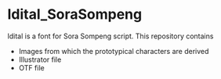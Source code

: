 # Idital_SoraSompeng
Idital is a font for Sora Sompeng script. 
This repository contains
- Images from which the prototypical characters are derived
- Illustrator file
- OTF file
